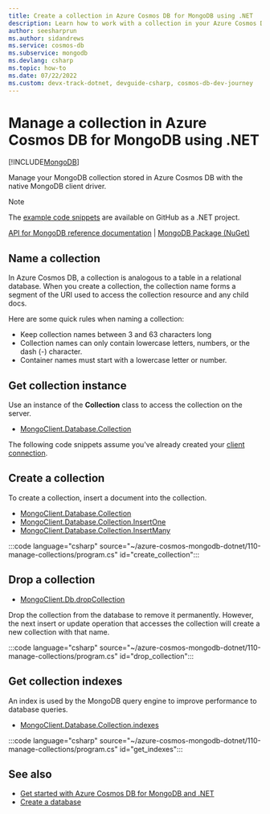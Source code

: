 ```yaml
---
title: Create a collection in Azure Cosmos DB for MongoDB using .NET
description: Learn how to work with a collection in your Azure Cosmos DB for MongoDB database using the .NET SDK.
author: seesharprun
ms.author: sidandrews
ms.service: cosmos-db
ms.subservice: mongodb
ms.devlang: csharp
ms.topic: how-to
ms.date: 07/22/2022
ms.custom: devx-track-dotnet, devguide-csharp, cosmos-db-dev-journey
---
```


# Manage a collection in Azure Cosmos DB for MongoDB using .NET

[!INCLUDE[MongoDB](../includes/appliesto-mongodb.md)]

Manage your MongoDB collection stored in Azure Cosmos DB with the native MongoDB client driver.

> [!NOTE]
> The [example code snippets](https://github.com/Azure-Samples/cosmos-db-mongodb-api-dotnet-samples) are available on GitHub as a .NET project.

[API for MongoDB reference documentation](https://docs.mongodb.com/drivers/csharp) | [MongoDB Package (NuGet)](https://www.nuget.org/packages/MongoDB.Driver)

## Name a collection

In Azure Cosmos DB, a collection is analogous to a table in a relational database. When you create a collection, the collection name forms a segment of the URI used to access the collection resource and any child docs.

Here are some quick rules when naming a collection:

- Keep collection names between 3 and 63 characters long
- Collection names can only contain lowercase letters, numbers, or the dash (-) character.
- Container names must start with a lowercase letter or number.

## Get collection instance

Use an instance of the **Collection** class to access the collection on the server.

- [MongoClient.Database.Collection](https://mongodb.github.io/mongo-csharp-driver/2.17/apidocs/html/T_MongoDB_Driver_MongoCollection.htm)

The following code snippets assume you've already created your [client connection](how-to-dotnet-get-started.md#create-mongoclient-with-connection-string).

## Create a collection

To create a collection, insert a document into the collection.

- [MongoClient.Database.Collection](https://mongodb.github.io/mongo-csharp-driver/2.17/apidocs/html/T_MongoDB_Driver_MongoCollection.htm)
- [MongoClient.Database.Collection.InsertOne](https://mongodb.github.io/mongo-csharp-driver/2.17/apidocs/html/M_MongoDB_Driver_IMongoCollection_1_InsertOne_1.htm)
- [MongoClient.Database.Collection.InsertMany](https://mongodb.github.io/mongo-csharp-driver/2.17/apidocs/html/M_MongoDB_Driver_IMongoCollection_1_InsertMany_1.htm)

:::code language="csharp" source="~/azure-cosmos-mongodb-dotnet/110-manage-collections/program.cs" id="create_collection":::

## Drop a collection

- [MongoClient.Db.dropCollection](https://mongodb.github.io/mongo-csharp-driver/2.17/apidocs/html/M_MongoDB_Driver_IMongoDatabase_DropCollection_3.htm)

Drop the collection from the database to remove it permanently. However, the next insert or update operation that accesses the collection will create a new collection with that name.

:::code language="csharp" source="~/azure-cosmos-mongodb-dotnet/110-manage-collections/program.cs" id="drop_collection":::

## Get collection indexes

An index is used by the MongoDB query engine to improve performance to database queries.

- [MongoClient.Database.Collection.indexes](https://mongodb.github.io/mongo-csharp-driver/2.17/apidocs/html/P_MongoDB_Driver_IMongoCollection_1_Indexes.htm)

:::code language="csharp" source="~/azure-cosmos-mongodb-dotnet/110-manage-collections/program.cs" id="get_indexes":::

## See also

- [Get started with Azure Cosmos DB for MongoDB and .NET](how-to-dotnet-get-started.md)
- [Create a database](how-to-dotnet-manage-databases.md)
